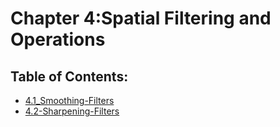 # Chapter 4:Spatial Filtering and Operations

## Table of Contents:

- [4.1_Smoothing-Filters](./4.1_Smoothing-Filters.md)
- [4.2-Sharpening-Filters](./4.2-Sharpening-Filters.md)


